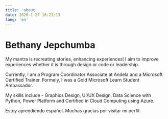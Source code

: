 ```yaml
---
title: 'about'
date: 2020-1-27 16:21:13
lang: 'en'
---
```


# Bethany Jepchumba

<div align="left">

My mantra is recreating stories, enhancing experiences! I aim to improve experiences whether it is through design or code or leadership.

Currently, I am a Program Coordinator Associate at Andela and a Microsoft Certified Trainer. Formely, I was a Gold Microsoft Learn Student Ambassador.

My skills include - Graphics Design, UI/UX Design, Data Science with Python, Power Platform and Certified in Cloud Computing using Azure.

Estoy aprendiendo español. Muchas gracias por visitar mi perfil.

</div>
